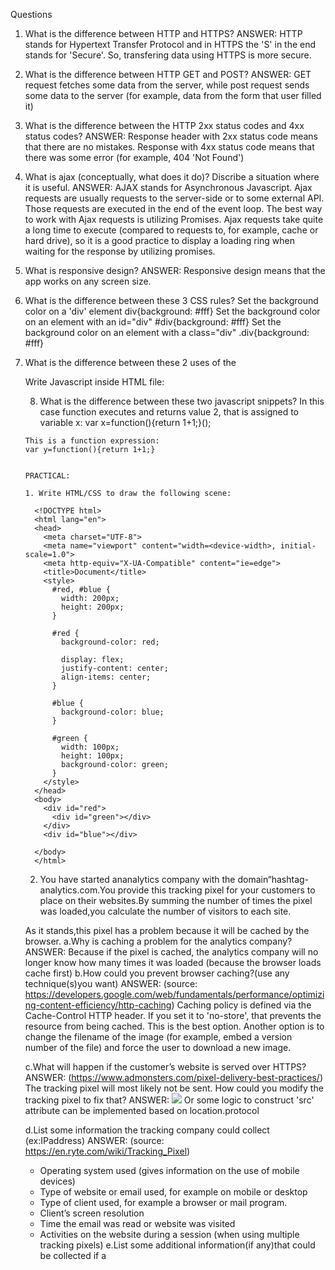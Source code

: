 Questions
1. What is the difference between HTTP and HTTPS?
  ANSWER: HTTP stands for Hypertext Transfer Protocol and in HTTPS the 'S' in the end stands for 'Secure'. So, transfering data using HTTPS is more secure.

2. What is the difference between HTTP GET and POST?
  ANSWER: GET request fetches some data from the server, while post request sends some data to the server (for example, data from the form that user filled it)

3. What is the difference between the HTTP 2xx status codes and 4xx status codes?
  ANSWER: Response header with 2xx status code means that there are no mistakes. Response with 4xx status code means that there was some error (for example, 404 'Not Found')

4. What is ajax (conceptually, what does it do)? Discribe a situation where it is useful.
  ANSWER: AJAX stands for Asynchronous Javascript. Ajax requests are usually requests to the server-side or to some external API. Those requests are executed in the end of the event loop. The best way to work with Ajax requests is utilizing Promises. Ajax requests take quite a long time to execute (compared to requests to, for example, cache or hard drive), so it is a good practice to display a loading ring when waiting for the response by utilizing promises.

5. What is responsive design?
  ANSWER: Responsive design means that the app works on any screen size.

6. What is the difference between these 3 CSS rules?
  Set the background color on a 'div' element
  div{background: #fff}
  Set the background color on an element with an id="div"
  #div{background: #fff}
  Set the background color on an element with a class="div"
  .div{background: #fff}

7. What is the difference between these 2 uses of the <script> tag?
  Load Javascript from external file:
  <script src="http://example.com/whatever.js></script>

  Write Javascript inside HTML file:
  <script>var whatever = true</script>

  8. What is the difference between these two javascript snippets?
    In this case function executes and returns value 2, that is assigned to variable x:
    var x=function(){return 1+1;}();

    This is a function expression:
    var y=function(){return 1+1;}


    PRACTICAL:

    1. Write HTML/CSS to draw the following scene:


  ```
    <!DOCTYPE html>
    <html lang="en">
    <head>
      <meta charset="UTF-8">
      <meta name="viewport" content="width=<device-width>, initial-scale=1.0">
      <meta http-equiv="X-UA-Compatible" content="ie=edge">
      <title>Document</title>
      <style>
        #red, #blue {
          width: 200px;
          height: 200px;
        }

        #red {
          background-color: red;

          display: flex;
          justify-content: center;
          align-items: center;
        }

        #blue {
          background-color: blue;
        }

        #green {
          width: 100px;
          height: 100px;
          background-color: green;
        }
      </style>
    </head>
    <body>
      <div id="red">
        <div id="green"></div>
      </div>
      <div id="blue"></div>

    </body>
    </html>
```

2. You have started ananalytics company with the domain“hashtag­-analytics.com.You provide this tracking pixel for your customers to place on their websites.By summing the number of times the pixel was loaded,you calculate the number of visitors to each site.

As it stands,this pixel has a problem because it will be cached by the browser.
a.Why is caching a problem for the analytics company?
  ANSWER: Because if the pixel is cached, the analytics company will no longer know how many times it was loaded (because the browser loads cache first)
b.How could you prevent browser caching?(use any technique(s)you want)
  ANSWER: (source: https://developers.google.com/web/fundamentals/performance/optimizing-content-efficiency/http-caching)
  Caching policy is defined via the Cache-Control HTTP header. If you set it to 'no-store', that prevents the resource from being cached. This is the best option.
  Another option is to change the filename of the image (for example, embed a version number of the file) and force the user to download a new image.

c.What will happen if the customer’s website is served over HTTPS?
  ANSWER: (https://www.admonsters.com/pixel-delivery-best-practices/)
  The tracking pixel will most likely not be sent.
  How could you modify the tracking pixel to fix that?
  ANSWER: <img src=”https://hashtag­analytics.com/12345/pixel.gif” width=”1” height=”1”/>
  Or some logic to construct 'src' attribute can be implemented based on location.protocol

d.List some information the tracking company could collect (ex:IPaddress)
  ANSWER: (source: https://en.ryte.com/wiki/Tracking_Pixel)
  - Operating system used (gives information on the use of mobile devices)
  - Type of website or email used, for example on mobile or desktop
  - Type of client used, for example a browser or mail program.
  - Client’s screen resolution
  - Time the email was read or website was visited
  - Activities on the website during a session (when using multiple tracking pixels)
e.List some additional information(if any)that could be collected if a<script>tag is used instead of an <img> tag.
  the screen resolution, plugins used, support of certain technologies by the browser, etc.


3. Harder!
  The following image tag appears somewhere on some webpage.The rest of the page is valid HTML, but otherwise unknown.
  <img id=”myimage” src=”​http://hashtag­analytics.com/myimage.jpg​” width=”300”height=”250”/>
  Write CODE in plain javascript to do the following (jQuery is fine too,if you prefer):Every 2 seconds:­Check whether the image is viewable
  **­If yes, write “visible” to the console (that is,window.console)­ If no,do nothing.

  ANSWER:
  ```
  <script>
    // function to check if the image is out of viewport (returns 'true' when the image is out of viewport)
    function isImageOutOfViewport (el) {
      var rect = el.getBoundingClientRect();
      // rect.bottom < 0 means the image is above the viewport
      // rect.right < 0 means the image is to the left outside of viewport
      // rect.left > window.innerWidth means an element is to the right outside of viewport
      // rect.top > window.innerHeight means an element is below the viewport
      return rect.bottom < 0 || rect.right < 0 || rect.left > window.innerWidth || rect.top > window.innerHeight;
    }
    // every 2 seconds check if the image is inside the viewport and log "visible" to the console if the image is visible
    setInterval(() => !isImageOutOfViewport(myimage) && console.log("visible"), 2000);

  </script>
  ```

